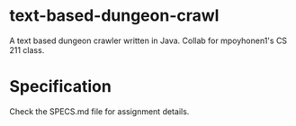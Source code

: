# text-based-dungeon-crawl
A text based dungeon crawler written in Java. Collab for mpoyhonen1's CS 211 class.

# Specification
Check the SPECS.md file for assignment details.
